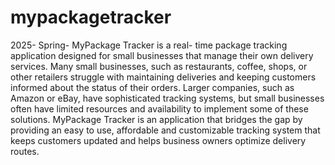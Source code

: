 # mypackagetracker
2025- Spring- MyPackage Tracker is a real- time package tracking application designed for small businesses that manage their own delivery services. Many small businesses, such as restaurants, coffee, shops, or other retailers struggle with maintaining deliveries and keeping customers informed about the status of their orders. Larger companies, such as Amazon or eBay, have sophisticated tracking systems, but small businesses often have limited resources and availability to implement some of these solutions. MyPackage Tracker is an application that bridges the gap by providing an easy to use, affordable and customizable tracking system that keeps customers updated and helps business owners optimize delivery routes. 
